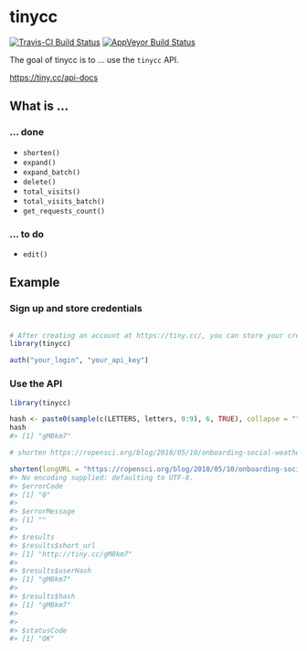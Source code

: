 
<!-- README.md is generated from README.Rmd. Please edit that file -->
tinycc
======

[![Travis-CI Build Status](https://travis-ci.org/ottlngr/tinycc.svg?branch=master)](https://travis-ci.org/ottlngr/tinycc) [![AppVeyor Build Status](https://ci.appveyor.com/api/projects/status/github/ottlngr/tinycc?branch=master&svg=true)](https://ci.appveyor.com/project/ottlngr/tinycc)

The goal of tinycc is to ... use the `tinycc` API.

<https://tiny.cc/api-docs>

What is ...
-----------

### ... done

-   `shorten()`
-   `expand()`
-   `expand_batch()`
-   `delete()`
-   `total_visits()`
-   `total_visits_batch()`
-   `get_requests_count()`

### ... to do

-   `edit()`

Example
-------

### Sign up and store credentials

``` r

# After creating an account at https://tiny.cc/, you can store your credentials using auth()
library(tinycc)

auth("your_login", "your_api_key")
```

### Use the API

``` r
library(tinycc)

hash <- paste0(sample(c(LETTERS, letters, 0:9), 6, TRUE), collapse = "")
hash
#> [1] "gM8km7"

# shorten https://ropensci.org/blog/2018/05/10/onboarding-social-weather/

shorten(longURL = "https://ropensci.org/blog/2018/05/10/onboarding-social-weather/", shortURL = hash)
#> No encoding supplied: defaulting to UTF-8.
#> $errorCode
#> [1] "0"
#> 
#> $errorMessage
#> [1] ""
#> 
#> $results
#> $results$short_url
#> [1] "http://tiny.cc/gM8km7"
#> 
#> $results$userHash
#> [1] "gM8km7"
#> 
#> $results$hash
#> [1] "gM8km7"
#> 
#> 
#> $statusCode
#> [1] "OK"
```
